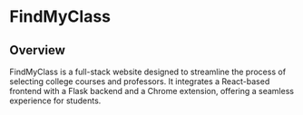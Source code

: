 # FindMyClass

## Overview
FindMyClass is a full-stack website designed to streamline the process of selecting college courses and professors. It integrates a React-based frontend with a Flask backend and a Chrome extension, offering a seamless experience for students.
